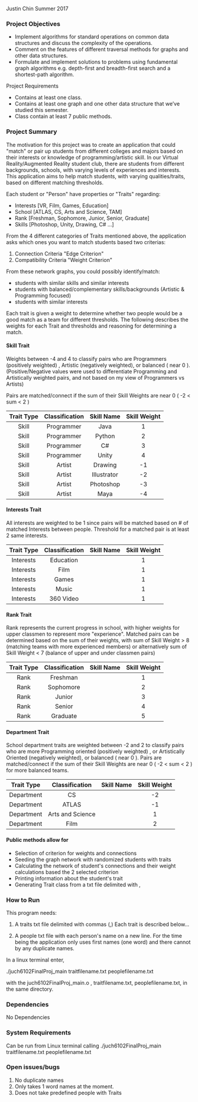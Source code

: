 Justin Chin Summer 2017 

### Project Objectives 
- Implement algorithms for standard operations on common data structures and discuss the complexity of the operations.  
- Comment on the features of different traversal methods for graphs and other data structures.  
- Formulate and implement solutions to problems using fundamental graph algorithms e.g. depth-first and breadth-first search and a shortest-path algorithm.

Project Requirements
- Contains at least one class.
- Contains at least one graph and one other data structure that we’ve studied this semester.
- Class contain at least 7 public methods.

### Project Summary
The motivation for this project was to create an application that could "match" or pair up students from different colleges and majors based on their interests or knowledge of programming/artistic skill.  In our Virtual Reality/Augmented Reality student club, there are students from different backgrounds, schools, with varying levels of experiences and interests. This application aims to help match students, with varying qualities/traits, based on different matching thresholds. 

Each student or "Person" have properties or "Traits" regarding:

- Interests [VR, Film, Games, Education]
- School [ATLAS, CS, Arts and Science, TAM]
- Rank [Freshman, Sophomore, Junior, Senior, Graduate] 
- Skills [Photoshop, Unity, Drawing, C# ...]

From the 4 different categories of Traits mentioned above, the application asks which ones you want to match students based two criterias:
1. Connection Criteria "Edge Criterion"
2. Compatibility Criteria "Weight Criterion"

From these network graphs, you could possibly identify/match:
- students with similar skills and similar interests 
- students with balanced/complementary skills/backgrounds (Artistic & Programming focused)
- students with similar interests

Each trait is given a weight to determine whether two people would be a good match as a team for different thresholds.  The following describes the weights for each Trait and thresholds and reasoning for determining a match.


#### Skill Trait 

Weights between -4 and 4 to classify pairs who are Programmers (positively weighted) , Artistic (negatively weighted), or balanced ( near 0 ).  (Positive/Negative values were used to differentiate Programming and Artistically weighted pairs, and not based on my view of Programmers vs Artists) 

Pairs are matched/connect if the sum of their Skill Weights are near 0 ( -2 < sum < 2 )

| Trait Type | Classification | Skill Name | Skill Weight |
| :-------------:| :-------------: | :-------------: | :-------------: |
| Skill | Programmer  | Java  |       1       |
| Skill | Programmer  | Python  |       2       |
| Skill | Programmer  | C#  |       3       |
| Skill | Programmer  | Unity  |       4       |
| Skill | Artist  | Drawing  |       -1       |
| Skill | Artist  | Illustrator  |       -2       |
| Skill | Artist  |  Photoshop |       -3       |
| Skill | Artist  |  Maya |       -4       |


#### Interests Trait 

All interests are weighted to be 1 since pairs will be matched based on # of matched Interests between people.  Threshold for a matched pair is at least 2 same interests.

| Trait Type | Classification | Skill Name | Skill Weight |
| :-------------: | :-------------: | :-------------: | :-------------: |
| Interests | Education  |   |       1       |
| Interests | Film  |   |       1       |
| Interests | Games  |   |       1       |
| Interests | Music  |   |       1       |
| Interests | 360 Video  |   |       1       |

#### Rank Trait 

Rank represents the current progress in school, with higher weights for upper classmen to represent more "experience". Matched pairs can be determined based on the sum of their weights, with sum  of Skill Weight > 8 (matching teams with more experienced members) or alternatively sum of Skill Weight < 7 (balance of upper and under classmen pairs) 


| Trait Type | Classification | Skill Name | Skill Weight |
| :-------------: | :-------------: | :-------------: | :-------------: |
| Rank | Freshman  |   |       1       |
| Rank | Sophomore  |   |       2       |
| Rank | Junior  |   |       3       |
| Rank | Senior  |   |       4       |
| Rank | Graduate  |   |       5       |

#### Department Trait 

School department traits are weighted between -2 and 2 to classify pairs who are more Programming oriented (positively weighted) , or Artistically Oriented (negatively weighted), or balanced ( near 0 ).
Pairs are matched/connect if the sum of their Skill Weights are near 0 ( -2 < sum < 2 ) for more balanced teams.

| Trait Type |  Classification| Skill Name | Skill Weight |
| :-------------: | :-------------: | :-------------: | :-------------: |
| Department | CS  |   |       -2       |
| Department | ATLAS  |   |      -1       |
| Department | Arts and Science  |   |       1       |
| Department | Film  |   |       2       |



#### Public methods allow for
- Selection of criterion for weights and connections
- Seeding the graph network with randomized students with traits
- Calculating the network of student's connections and their weight calculations based the 2 selected criterion
- Printing information about the student's trait
- Generating Trait class from a txt file delimited with ,

### How to Run
This program needs:
1) A traits txt file delimited with commas (,)
   Each trait is described below...
   
2) A people txt file with each person's name on a new line.  For the time being the application only uses first names (one word) and there cannot by any duplicate names.

In a linux terminal enter, 

./juch6102FinalProj_main traitfilename.txt peoplefilename.txt 

with the juch6102FinalProj_main.o , traitfilename.txt, peoplefilename.txt, in the same directory.

### Dependencies
No Dependencies

### System Requirements
Can be run from Linux terminal calling
./juch6102FinalProj_main traitfilename.txt peoplefilename.txt 

### Open issues/bugs
1.  No duplicate names
2.  Only takes 1 word names at the moment.  
3.  Does not take predefined people with Traits
